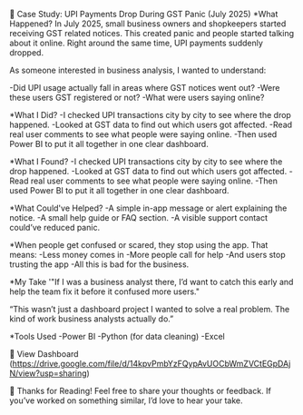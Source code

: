 📌 Case Study: UPI Payments Drop During GST Panic (July 2025)
*What Happened?
In July 2025, small business owners and shopkeepers started receiving GST related notices. This created panic and people started talking about it online. Right around the same time, UPI payments suddenly dropped.

As someone interested in business analysis, I wanted to understand:

-Did UPI usage actually fall in areas where GST notices went out?
-Were these users GST registered or not?
-What were users saying online?

*What I Did? 
-I checked UPI transactions city by city to see where the drop happened.
-Looked at GST data to find out which users got affected.
-Read real user comments to see what people were saying online.
-Then used Power BI to put it all together in one clear dashboard.

*What I Found?
-I checked UPI transactions city by city to see where the drop happened.
-Looked at GST data to find out which users got affected.
-Read real user comments to see what people were saying online.
-Then used Power BI to put it all together in one clear dashboard.

*What Could've Helped?
-A simple in-app message or alert explaining the notice.
-A small help guide or FAQ section.
-A visible support contact could’ve reduced panic.


*When people get confused or scared, they stop using the app.
That means:
-Less money comes in
-More people call for help
-And users stop trusting the app
-All this is bad for the business.

*My Take
'"If I was a business analyst there, I’d want to catch this early and help the team fix it before it confused more users."

“This wasn’t just a dashboard project I wanted to solve a real problem. The kind of work business analysts actually do.”

*Tools Used
-Power BI
-Python (for data cleaning)
-Excel

📎 View Dashboard
(https://drive.google.com/file/d/14kpvPmbYzFQypAvUOCbWmZVCtEGpDAjN/view?usp=sharing)

🙌 Thanks for Reading!
Feel free to share your thoughts or feedback. If you’ve worked on something similar, I’d love to hear your take.
